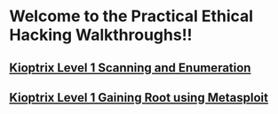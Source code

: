 # Welcome to the Practical Ethical Hacking Walkthroughs!!





## [Kioptrix Level 1 Scanning and Enumeration](https://vandanarach.github.io/TCM-Courses/PracticalEthicalHacking/KioptrixLevel1_ScanningNEnum.html)

## [Kioptrix Level 1 Gaining Root using Metasploit](https://vandanarach.github.io/TCM-Courses/PracticalEthicalHacking/KioptrixGainRootMetasploit.html)
